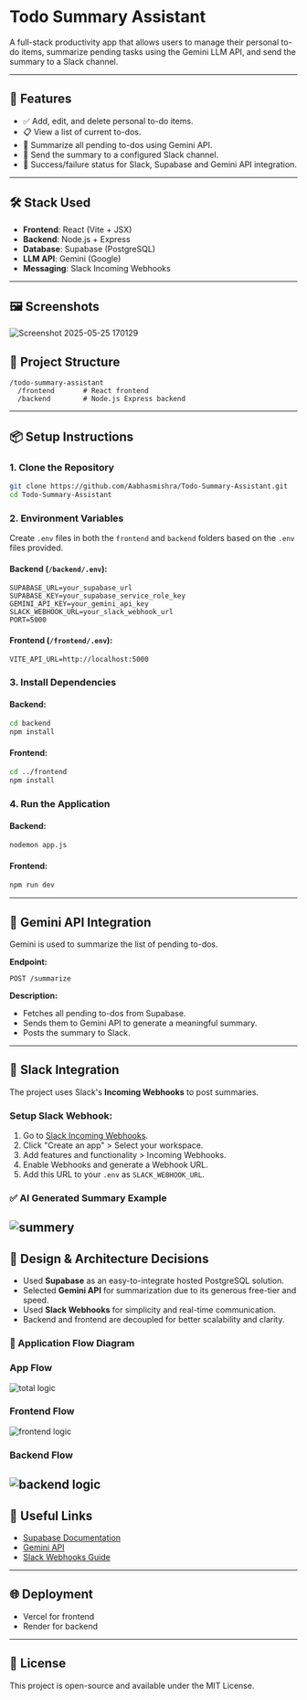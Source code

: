 # Todo Summary Assistant

A full-stack productivity app that allows users to manage their personal to-do items, summarize pending tasks using the Gemini LLM API, and send the summary to a Slack channel.

---

## 🚀 Features

* ✅ Add, edit, and delete personal to-do items.
* 📋 View a list of current to-dos.
* 🧠 Summarize all pending to-dos using Gemini API.
* 🚀 Send the summary to a configured Slack channel.
* 🔔 Success/failure status for Slack, Supabase and Gemini API integration.

---

## 🛠️ Stack Used

* **Frontend**: React (Vite + JSX)
* **Backend**: Node.js + Express
* **Database**: Supabase (PostgreSQL)
* **LLM API**: Gemini (Google)
* **Messaging**: Slack Incoming Webhooks

---

## 🖼️ Screenshots
![Screenshot 2025-05-25 170129](https://github.com/user-attachments/assets/a5f022ad-bb6d-4d6f-bbe9-1aa7cc532941)

## 📂 Project Structure

```
/todo-summary-assistant
  /frontend       # React frontend
  /backend        # Node.js Express backend
```

---

## 📦 Setup Instructions

### 1. Clone the Repository

```bash
git clone https://github.com/Aabhasmishra/Todo-Summary-Assistant.git
cd Todo-Summary-Assistant
```

### 2. Environment Variables

Create `.env` files in both the `frontend` and `backend` folders based on the `.env` files provided.

#### Backend (`/backend/.env`):

```env
SUPABASE_URL=your_supabase_url
SUPABASE_KEY=your_supabase_service_role_key
GEMINI_API_KEY=your_gemini_api_key
SLACK_WEBHOOK_URL=your_slack_webhook_url
PORT=5000
```

#### Frontend (`/frontend/.env`):

```env
VITE_API_URL=http://localhost:5000
```

### 3. Install Dependencies

#### Backend:

```bash
cd backend
npm install
```

#### Frontend:

```bash
cd ../frontend
npm install
```

### 4. Run the Application

#### Backend:

```bash
nodemon app.js
```

#### Frontend:

```bash
npm run dev
```

---

## 🧠 Gemini API Integration

Gemini is used to summarize the list of pending to-dos.

**Endpoint:**

```http
POST /summarize
```

**Description:**

* Fetches all pending to-dos from Supabase.
* Sends them to Gemini API to generate a meaningful summary.
* Posts the summary to Slack.

---

## 💬 Slack Integration

The project uses Slack's **Incoming Webhooks** to post summaries.

### Setup Slack Webhook:

1. Go to [Slack Incoming Webhooks](https://api.slack.com/messaging/webhooks).
2. Click "Create an app" > Select your workspace.
3. Add features and functionality > Incoming Webhooks.
4. Enable Webhooks and generate a Webhook URL.
5. Add this URL to your `.env` as `SLACK_WEBHOOK_URL`.

### ✅ AI Generated Summary Example
![summery](https://github.com/user-attachments/assets/ef8fcb0e-37ec-4845-b991-40ec2efaf009)
---

## 🧱 Design & Architecture Decisions

* Used **Supabase** as an easy-to-integrate hosted PostgreSQL solution.
* Selected **Gemini API** for summarization due to its generous free-tier and speed.
* Used **Slack Webhooks** for simplicity and real-time communication.
* Backend and frontend are decoupled for better scalability and clarity.

### 🔄 Application Flow Diagram
### App Flow
![total logic](https://github.com/user-attachments/assets/6278801b-a548-4a16-a533-925eb0457afb)
### Frontend Flow
![frontend logic](https://github.com/user-attachments/assets/93f74a86-d0a1-4f67-ac8f-0fce1d63a308)
### Backend Flow
![backend logic](https://github.com/user-attachments/assets/e4e141d9-f9f2-498b-8e83-3199eb77a4ab)
---

## 🔗 Useful Links

* [Supabase Documentation](https://supabase.com/docs)
* [Gemini API](https://ai.google.dev/)
* [Slack Webhooks Guide](https://api.slack.com/messaging/webhooks)

---

## 🌐 Deployment

* Vercel for frontend
* Render for backend

---

## 📄 License

This project is open-source and available under the MIT License.
